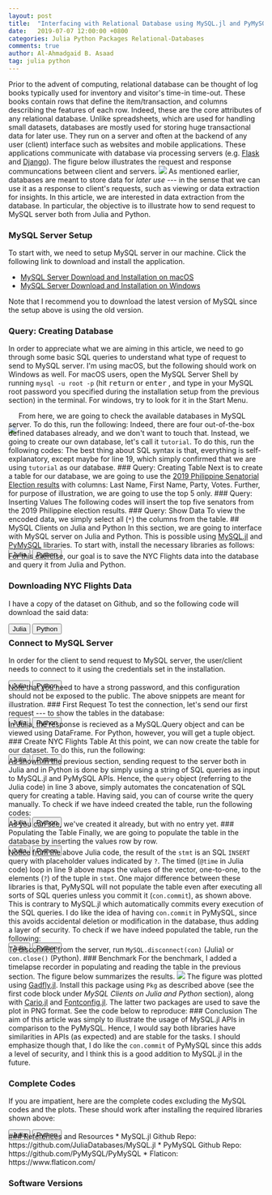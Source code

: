 ```yaml
---
layout: post
title:  "Interfacing with Relational Database using MySQL.jl and PyMySQL"
date:   2019-07-07 12:00:00 +0800
categories: Julia Python Packages Relational-Databases
comments: true
author: Al-Ahmadgaid B. Asaad
tag: julia python
---
```

Prior to the advent of computing, relational database can be thought of log books typically used for inventory and visitor's time-in time-out. These books contain rows that define the item/transaction, and columns describing the features of each row. Indeed, these are the core attributes of any relational database. Unlike spreadsheets, which are used for handling small datasets, databases are mostly used for storing huge transactional data for later use. They run on a server and often at the backend of any user (client) interface such as websites and mobile applications. These applications communicate with database via processing servers (e.g. <a href="http://flask.pocoo.org/">Flask</a> and <a href="https://www.djangoproject.com/">Django</a>). The figure below illustrates the request and response communcations between client and servers.
<img src="http://drive.google.com/uc?export=view&id=1cedn62AXe6LS-jxCjXBxCYmL1iDFRlYQ">
As mentioned earlier, databases are meant to store data for <i>later use</i> --- in the sense that we can use it as a response to client's requests, such as viewing or data extraction for insights. In this article, we are interested in data extraction from the database. In particular, the objective is to illustrate how to send request to MySQL server both from Julia and Python.
### MySQL Server Setup
To start with, we need to setup MySQL server in our machine. Click the following link to download and install the application.

* <a href="https://docs.google.com/document/d/1B3ol7-Hte08mqzB5J8dBn1wFlpkxZ1Lgb2W7OUpIu60/edit?usp=sharing">MySQL Server Download and Installation on macOS</a>
* <a href="https://docs.google.com/document/d/1GaZ5dPOH9o5rQPmxFWjGS4ZmUjEEeDM497UdXwcEgco/edit?usp=sharing">MySQL Server Download and Installation on Windows</a>

Note that I recommend you to download the latest version of MySQL since the setup above is using the old version.
### Query: Creating Database
In order to appreciate what we are aiming in this article, we need to go through some basic SQL queries to understand what type of request to send to MySQL server. I'm using macOS, but the following should work on Windows as well. For macOS users, open the MySQL Server Shell by running <code>mysql -u root -p</code> (hit <kbd>return</kbd> or <kbd>enter</kbd> , and type in your MySQL root password you specified during the installation setup from the previous section) in the terminal. For windows, try to look for it in the Start Menu.
<!-- <img src="http://drive.google.com/uc?export=view&id=1wRuD_gG4tJpp1ZKj3jCbwbzWAtERSjsn" style="margin: -4px auto -30px auto;"> -->
<img src="http://drive.google.com/uc?export=view&id=1hcAnM6KYuASiBhu5AzHqZpf2P1EBneYb" style="margin: -4px auto -30px auto;">
<!-- https://drive.google.com/file/d/1hcAnM6KYuASiBhu5AzHqZpf2P1EBneYb/view?usp=sharing -->
From here, we are going to check the available databases in MySQL server. To do this, run the following:
<script src="https://gist.github.com/alstat/1dbad1187130a31091aead6145dc0151.js"></script>
Indeed, there are four out-of-the-box defined databases already, and we don't want to touch that. Instead, we going to create our own database, let's call it <code>tutorial</code>. To do this, run the following codes:
<script src="https://gist.github.com/alstat/3d62031b3a0f2f2236568ffe0b9ec189.js"></script>
The best thing about SQL syntax is that, everything is self-explanatory, except maybe for line 19, which simply confirmed that we are using <code>tutorial</code> as our database.
### Query: Creating Table
Next is to create a table for our database, we are going to use the <a href="https://halalanresults.abs-cbn.com/">2019 Philippine Senatorial Election results</a> with columns: Last Name, First Name, Party, Votes. Further, for purpose of illustration, we are going to use the top 5 only.
<script src="https://gist.github.com/alstat/79d2c2c420a781d14834ef2307413045.js"></script>
### Query: Inserting Values
The following codes will insert the top five senators from the 2019 Philippine election results.
<script src="https://gist.github.com/alstat/771051ecfca7075229a965e5861353f8.js"></script>
### Query: Show Data
To view the encoded data, we simply select all (<code>*</code>) the columns from the table.
<script src="https://gist.github.com/alstat/dd620c5151a14261d8095d614d80b81a.js"></script>
## MySQL Clients on Julia and Python
In this section, we are going to interface with MySQL server on Julia and Python. This is possible using <a href="https://github.com/JuliaDatabases/MySQL.jl">MySQL.jl</a> and <a href="https://pymysql.readthedocs.io/en/latest/index.html">PyMySQL</a> libraries. To start with, install the necessary libraries as follows:
<div class="tab" style="margin-bottom: -16px;">
  <button class="tablinks" onclick="openCity(event, 'julia-062819-1', 'tabcontent-1')">Julia</button>
  <button class="tablinks" onclick="openCity(event, 'python-062819-1', 'tabcontent-1')">Python</button>
</div>

<div id="julia-062819-1" class="tabcontent-1 first">
  <script src="https://gist.github.com/alstat/844cee7187081181baea0aeb13efafa7.js"></script>
</div>

<div id="python-062819-1" class="tabcontent-1" style="display: none;">
  <script src="https://gist.github.com/alstat/f38f27e23bc74549930bd439af5075f9.js"></script>
</div>
For this exercise, our goal is to save the NYC Flights data into the database and query it from Julia and Python.

### Downloading NYC Flights Data
I have a copy of the dataset on Github, and so the following code will download the said data:
<div class="tab" style="margin-bottom: -16px;">
  <button class="tablinks" onclick="openCity(event, 'julia-062819-2', 'tabcontent-2')">Julia</button>
  <button class="tablinks" onclick="openCity(event, 'python-062819-2', 'tabcontent-2')">Python</button>
</div>

<div id="julia-062819-2" class="tabcontent-2 first">
  <script src="https://gist.github.com/alstat/c0cf42053baa058cb3336867d9040d1d.js"></script>
</div>

<div id="python-062819-2" class="tabcontent-2" style="display: none;">
  <script src="https://gist.github.com/alstat/47d181a0efd1a63b829eded83cfe7402.js"></script>
</div>

### Connect to MySQL Server
In order for the client to send request to MySQL server, the user/client needs to connect to it using the credentials set in the installation.
<div class="tab" style="margin-bottom: -16px;">
  <button class="tablinks" onclick="openCity(event, 'julia-062819-3', 'tabcontent-3')">Julia</button>
  <button class="tablinks" onclick="openCity(event, 'python-062819-3', 'tabcontent-3')">Python</button>
</div>

<div id="julia-062819-3" class="tabcontent-3 first">
  <script src="https://gist.github.com/alstat/ef8e9274a0abf17055fa1cd35e343b02.js"></script>
</div>

<div id="python-062819-3" class="tabcontent-3" style="display: none;">
  <script src="https://gist.github.com/alstat/e7b04fe16d4ae8f324ba2eab2fe3a47e.js"></script>
</div>
Note that you need to have a strong password, and this configuration should not be exposed to the public. The above snippets are meant for illustration.
### First Request
To test the connection, let's send our first request --- to show the tables in the database:
<div class="tab" style="margin-bottom: -16px;">
  <button class="tablinks" onclick="openCity(event, 'julia-062819-4', 'tabcontent-4')">Julia</button>
  <button class="tablinks" onclick="openCity(event, 'python-062819-4', 'tabcontent-4')">Python</button>
</div>

<div id="julia-062819-4" class="tabcontent-4 first">
  <script src="https://gist.github.com/alstat/ab4d2403017c7b0a2e57e87590b202ad.js"></script>
</div>

<div id="python-062819-4" class="tabcontent-4" style="display: none;">
  <script src="https://gist.github.com/alstat/84b1c60e618d93b00ab2294c13438c35.js"></script>
</div>
In Julia, the response is recieved as a MySQL.Query object and can be viewed using DataFrame. For Python, however, you will get a tuple object.
### Create NYC Flights Table
At this point, we can now create the table for our dataset. To do this, run the following:
<div class="tab" style="margin-bottom: -16px;">
  <button class="tablinks" onclick="openCity(event, 'julia-062819-5', 'tabcontent-5')">Julia</button>
  <button class="tablinks" onclick="openCity(event, 'python-062819-5', 'tabcontent-5')">Python</button>
</div>

<div id="julia-062819-5" class="tabcontent-5 first">
  <script src="https://gist.github.com/alstat/edd6aff9b0d5fc9a45b808b36a2d3f95.js"></script>
</div>

<div id="python-062819-5" class="tabcontent-5" style="display: none;">
  <script src="https://gist.github.com/alstat/890fe4cdc2e50f694a749448594cb248.js"></script>
</div>
As shown in the previous section, sending request to the server both in Julia and in Python is done by simply using a string of SQL queries as input to MySQL.jl and PyMySQL APIs. Hence, the <code>query</code> object (referring to the Julia code) in line 3 above, simply automates the concatenation of SQL query for creating a table. Having said, you can of course write the query manually. To check if we have indeed created the table, run the following codes:
<div class="tab" style="margin-bottom: -16px;">
  <button class="tablinks" onclick="openCity(event, 'julia-062819-6', 'tabcontent-6')">Julia</button>
  <button class="tablinks" onclick="openCity(event, 'python-062819-6', 'tabcontent-6')">Python</button>
</div>

<div id="julia-062819-6" class="tabcontent-6 first">
  <script src="https://gist.github.com/alstat/3694845948496741bd3256729a1d8469.js"></script>
</div>

<div id="python-062819-6" class="tabcontent-6" style="display: none;">
  <script src="https://gist.github.com/alstat/789b5aae723486aee01b6c018e61c60a.js"></script>
</div>
As you can see, we've created it already, but with no entry yet.
### Populating the Table
Finally, we are going to populate the table in the database by inserting the values row by row.
<div class="tab" style="margin-bottom: -16px;">
  <button class="tablinks" onclick="openCity(event, 'julia-062819-7', 'tabcontent-7')">Julia</button>
  <button class="tablinks" onclick="openCity(event, 'python-062819-7', 'tabcontent-7')">Python</button>
</div>

<div id="julia-062819-7" class="tabcontent-7 first">
  <script src="https://gist.github.com/alstat/c8ee6c05a99d9cd0f4270dd8a8beb984.js"></script>
</div>

<div id="python-062819-7" class="tabcontent-7" style="display: none;">
  <script src="https://gist.github.com/alstat/2f22ad0b1dd5f3ed39f360d2244c32f7.js"></script>
</div>
Notice from the above Julia code, the result of the <code>stmt</code> is an SQL <code>INSERT</code> query with placeholder values indicated by <code>?</code>. The timed (<code>@time</code> in Julia code) loop in line 9 above maps the values of the vector, one-to-one, to the elements (<code>?</code>) of the tuple in <code>stmt</code>. One major difference between these libraries is that, PyMySQL will not populate the table even after executing all sorts of SQL queries unless you commit it (<code>con.commit</code>), as shown above. This is contrary to MySQL.jl which automatically commits every execution of the SQL queries. I do like the idea of having <code>con.commit</code> in PyMySQL, since this avoids accidental deletion or modification in the database, thus adding a layer of security. To check if we have indeed populated the table, run the following:
<div class="tab" style="margin-bottom: -16px;">
  <button class="tablinks" onclick="openCity(event, 'julia-062819-8', 'tabcontent-8')">Julia</button>
  <button class="tablinks" onclick="openCity(event, 'python-062819-8', 'tabcontent-8')">Python</button>
</div>

<div id="julia-062819-8" class="tabcontent-8 first">
  <script src="https://gist.github.com/alstat/40c790d0216614cdcbf41de31dfa4e1a.js"></script>
</div>

<div id="python-062819-8" class="tabcontent-8" style="display: none;">
  <script src="https://gist.github.com/alstat/09cf619f91773599b9902ba77fde7d76.js"></script>
</div>
To disconnect from the server, run <code>MySQL.disconnect(con)</code> (Julia) or <code>con.close()</code> (Python).
### Benchmark
For the benchmark, I added a timelapse recorder in populating and reading the table in the previous section. The figure below summarizes the results.
<img src="http://drive.google.com/uc?export=view&id=1fhMJg3qIPupf3xhvyCW1p5Ph7tzn7UAH">
The figure was plotted using <a href="http://gadflyjl.org/stable/index.html">Gadfly.jl</a>. Install this package using <code>Pkg</code> as described above (see the first code block under <i>MySQL Clients on Julia and Python</i> section), along with <a href="https://github.com/JuliaGraphics/Cairo.jl">Cario.jl</a> and <a href="https://github.com/JuliaGraphics/Fontconfig.jl">Fontconfig.jl</a>. The latter two packages are used to save the plot in PNG format. See the code below to reproduce:
<script src="https://gist.github.com/alstat/370b6b9eb33089f52c3f2f721e10e5d2.js"></script>
### Conclusion
The aim of this article was simply to illustrate the usage of MySQL.jl APIs in comparison to the PyMySQL. Hence, I would say both libraries have similarities in APIs (as expected) and are stable for the tasks. I should emphasize though that, I do like the <code>con.commit</code> of PyMySQL since this adds a level of security, and I think this is a good addition to MySQL.jl in the future.

### Complete Codes
If you are impatient, here are the complete codes excluding the MySQL codes and the plots. These should work after installing the required libraries shown above:
<div class="tab" style="margin-bottom: -16px;">
  <button class="tablinks" onclick="openCity(event, 'julia-knet-060319-nn', 'tabcontent-nn')">Julia</button>
  <button class="tablinks" onclick="openCity(event, 'python-060319-nn', 'tabcontent-nn')">Python</button>
</div>

<div id="julia-knet-060319-nn" class="tabcontent-nn first">
  <script src="https://gist.github.com/alstat/eda562ebbd22f3de61385ec79dad2373.js"></script>
</div>

<div id="python-060319-nn" class="tabcontent-nn" style="display: none;">
  <script src="https://gist.github.com/alstat/69d25cb0a6210b3e702fe582c2127ba4.js"></script>
</div>
### References and Resources
* MySQL.jl Github Repo: https://github.com/JuliaDatabases/MySQL.jl
* PyMySQL Github Repo: https://github.com/PyMySQL/PyMySQL
* Flaticon: https://www.flaticon.com/

### Software Versions
<script src="https://gist.github.com/alstat/65dab0d062ea0fd229b4aa23c18fcd21.js"></script>







